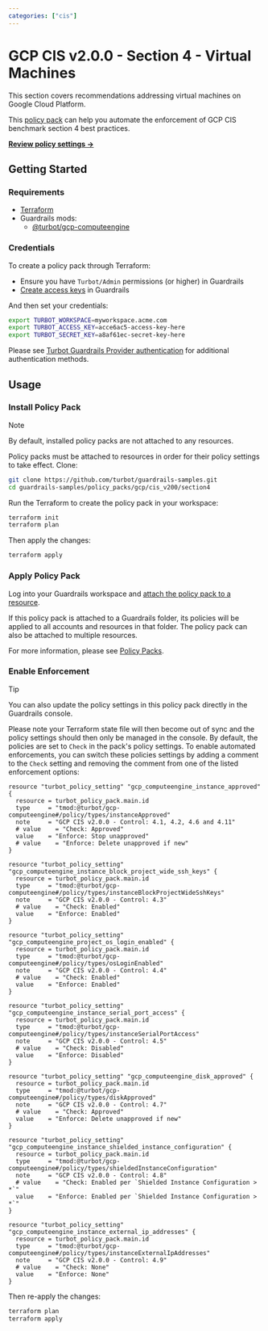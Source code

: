 ```yaml
---
categories: ["cis"]
---
```


# GCP CIS v2.0.0 - Section 4 - Virtual Machines

This section covers recommendations addressing virtual machines on Google Cloud Platform.

This [policy pack](https://turbot.com/guardrails/docs/concepts/resources/smart-folders) can help you automate the enforcement of GCP CIS benchmark section 4 best practices.

**[Review policy settings →](https://hub-guardrails-turbot-com-git-development-turbot.vercel.app/policy-packs/gcp/cis_v200/section4/settings)**

## Getting Started

### Requirements

- [Terraform](https://developer.hashicorp.com/terraform/tutorials/gcp-get-started/install-cli)
- Guardrails mods:
  - [@turbot/gcp-computeengine](https://hub-guardrails-turbot-com-git-development-turbot.vercel.app/gcp/mods/gcp-computeengine)

### Credentials

To create a policy pack through Terraform:

- Ensure you have `Turbot/Admin` permissions (or higher) in Guardrails
- [Create access keys](https://turbot.com/guardrails/docs/guides/iam/access-keys#generate-a-new-guardrails-api-access-key) in Guardrails

And then set your credentials:

```sh
export TURBOT_WORKSPACE=myworkspace.acme.com
export TURBOT_ACCESS_KEY=acce6ac5-access-key-here
export TURBOT_SECRET_KEY=a8af61ec-secret-key-here
```

Please see [Turbot Guardrails Provider authentication](https://registry.terraform.io/providers/turbot/turbot/latest/docs#authentication) for additional authentication methods.

## Usage

### Install Policy Pack

> [!NOTE]
> By default, installed policy packs are not attached to any resources.
>
> Policy packs must be attached to resources in order for their policy settings to take effect.
> Clone:

```sh
git clone https://github.com/turbot/guardrails-samples.git
cd guardrails-samples/policy_packs/gcp/cis_v200/section4
```

Run the Terraform to create the policy pack in your workspace:

```sh
terraform init
terraform plan
```

Then apply the changes:

```sh
terraform apply
```

### Apply Policy Pack

Log into your Guardrails workspace and [attach the policy pack to a resource](https://turbot.com/guardrails/docs/guides/working-with-folders/smart#attach-a-smart-folder-to-a-resource).

If this policy pack is attached to a Guardrails folder, its policies will be applied to all accounts and resources in that folder. The policy pack can also be attached to multiple resources.

For more information, please see [Policy Packs](https://turbot.com/guardrails/docs/concepts/resources/smart-folders).

### Enable Enforcement

> [!TIP]
> You can also update the policy settings in this policy pack directly in the Guardrails console.
>
> Please note your Terraform state file will then become out of sync and the policy settings should then only be managed in the console.
> By default, the policies are set to `Check` in the pack's policy settings. To enable automated enforcements, you can switch these policies settings by adding a comment to the `Check` setting and removing the comment from one of the listed enforcement options:

```hcl
resource "turbot_policy_setting" "gcp_computeengine_instance_approved" {
  resource = turbot_policy_pack.main.id
  type     = "tmod:@turbot/gcp-computeengine#/policy/types/instanceApproved"
  note     = "GCP CIS v2.0.0 - Control: 4.1, 4.2, 4.6 and 4.11"
  # value    = "Check: Approved"
  value    = "Enforce: Stop unapproved"
  # value    = "Enforce: Delete unapproved if new"
}

resource "turbot_policy_setting" "gcp_computeengine_instance_block_project_wide_ssh_keys" {
  resource = turbot_policy_pack.main.id
  type     = "tmod:@turbot/gcp-computeengine#/policy/types/instanceBlockProjectWideSshKeys"
  note     = "GCP CIS v2.0.0 - Control: 4.3"
  # value    = "Check: Enabled"
  value    = "Enforce: Enabled"
}

resource "turbot_policy_setting" "gcp_computeengine_project_os_login_enabled" {
  resource = turbot_policy_pack.main.id
  type     = "tmod:@turbot/gcp-computeengine#/policy/types/osLoginEnabled"
  note     = "GCP CIS v2.0.0 - Control: 4.4"
  # value    = "Check: Enabled"
  value    = "Enforce: Enabled"
}

resource "turbot_policy_setting" "gcp_computeengine_instance_serial_port_access" {
  resource = turbot_policy_pack.main.id
  type     = "tmod:@turbot/gcp-computeengine#/policy/types/instanceSerialPortAccess"
  note     = "GCP CIS v2.0.0 - Control: 4.5"
  # value    = "Check: Disabled"
  value    = "Enforce: Disabled"
}

resource "turbot_policy_setting" "gcp_computeengine_disk_approved" {
  resource = turbot_policy_pack.main.id
  type     = "tmod:@turbot/gcp-computeengine#/policy/types/diskApproved"
  note     = "GCP CIS v2.0.0 - Control: 4.7"
  # value    = "Check: Approved"
  value    = "Enforce: Delete unapproved if new"
}

resource "turbot_policy_setting" "gcp_computeengine_instance_shielded_instance_configuration" {
  resource = turbot_policy_pack.main.id
  type     = "tmod:@turbot/gcp-computeengine#/policy/types/shieldedInstanceConfiguration"
  note     = "GCP CIS v2.0.0 - Control: 4.8"
  # value    = "Check: Enabled per `Shielded Instance Configuration > *`"
  value    = "Enforce: Enabled per `Shielded Instance Configuration > *`"
}

resource "turbot_policy_setting" "gcp_computeengine_instance_external_ip_addresses" {
  resource = turbot_policy_pack.main.id
  type     = "tmod:@turbot/gcp-computeengine#/policy/types/instanceExternalIpAddresses"
  note     = "GCP CIS v2.0.0 - Control: 4.9"
  # value    = "Check: None"
  value    = "Enforce: None"
}
```

Then re-apply the changes:

```sh
terraform plan
terraform apply
```
